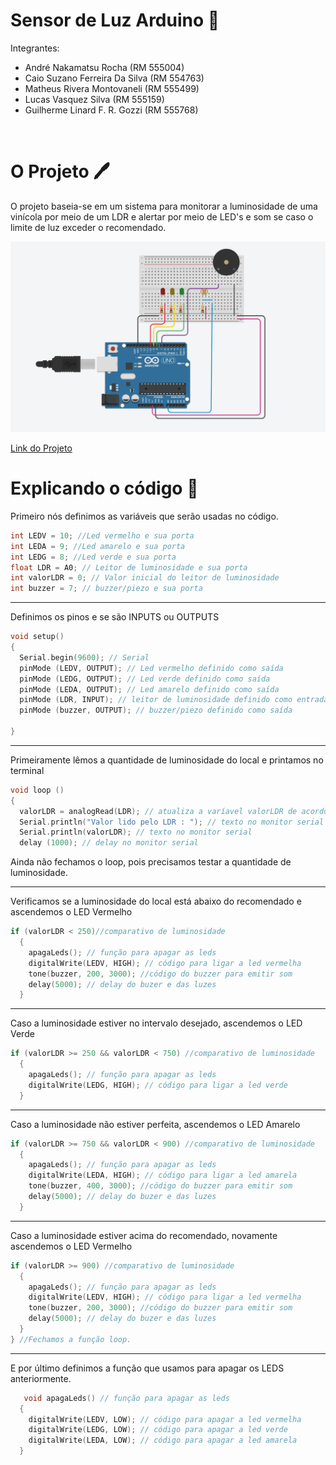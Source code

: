 # Sensor de Luz Arduino 🚨

Integrantes:
<ul>
<li>André Nakamatsu Rocha (RM 555004)</li>
<li>Caio Suzano Ferreira Da Silva (RM 554763)</li>
<li>Matheus Rivera Montovaneli (RM 555499)</li>
<li>Lucas Vasquez Silva (RM 555159)</li>
<li>Guilherme Linard F. R. Gozzi (RM 555768)</li>
</ul>

<br />

# O Projeto 🖊️
O projeto baseia-se em um sistema para monitorar a luminosidade de uma vinícola por meio de um LDR e alertar por meio de LED's e som se caso o limite de luz exceder o recomendado.
<br />

<img src="https://github.com/andrenakarocha/sensor-de-luminosidade-arduino/blob/main/docs/img.png?raw=true">

<a href="https://www.tinkercad.com/things/hqnSv0cleUD-cp-1-sensor-de-luminosidade/editel?sharecode=W6U-sAYscPEdjHpCb9JnqhZcRVCxMQC69G1Xbp4hNTI">Link do Projeto</a>

# Explicando o código 📄

Primeiro nós definimos as variáveis que serão usadas no código.
```C++
int LEDV = 10; //Led vermelho e sua porta 
int LEDA = 9; //Led amarelo e sua porta
int LEDG = 8; //Led verde e sua porta
float LDR = A0; // Leitor de luminosidade e sua porta
int valorLDR = 0; // Valor inicial do leitor de luminosidade
int buzzer = 7; // buzzer/piezo e sua porta
```

<hr />

Definimos os pinos e se são INPUTS ou OUTPUTS
```C++
void setup()
{
  Serial.begin(9600); // Serial
  pinMode (LEDV, OUTPUT); // Led vermelho definido como saída
  pinMode (LEDG, OUTPUT); // Led verde definido como saída
  pinMode (LEDA, OUTPUT); // Led amarelo definido como saída
  pinMode (LDR, INPUT); // leitor de luminosidade definido como entrada
  pinMode (buzzer, OUTPUT); // buzzer/piezo definido como saída

}
```

<hr />

Primeiramente lêmos a quantidade de luminosidade do local e printamos no terminal
```C++
void loop () 
{
  valorLDR = analogRead(LDR); // atualiza a varíavel valorLDR de acordo com a luminosidade
  Serial.println("Valor lido pelo LDR : "); // texto no monitor serial
  Serial.println(valorLDR); // texto no monitor serial 
  delay (1000); // delay no monitor serial
```

Ainda não fechamos o loop, pois precisamos testar a quantidade de luminosidade.

<hr />

Verificamos se a luminosidade do local está abaixo do recomendado e ascendemos o LED Vermelho
```C++
if (valorLDR < 250)//comparativo de luminosidade
  {
    apagaLeds(); // função para apagar as leds
  	digitalWrite(LEDV, HIGH); // código para ligar a led vermelha
    tone(buzzer, 200, 3000); //código do buzzer para emitir som
    delay(5000); // delay do buzer e das luzes
  }
```

<hr />

Caso a luminosidade estiver no intervalo desejado, ascendemos o LED Verde
```C++
if (valorLDR >= 250 && valorLDR < 750) //comparativo de luminosidade
  {
    apagaLeds(); // função para apagar as leds
    digitalWrite(LEDG, HIGH); // código para ligar a led verde
  }
```

<hr />

Caso a luminosidade não estiver perfeita, ascendemos o LED Amarelo
```C++
if (valorLDR >= 750 && valorLDR < 900) //comparativo de luminosidade
  {
  	apagaLeds(); // função para apagar as leds
    digitalWrite(LEDA, HIGH); // código para ligar a led amarela
    tone(buzzer, 400, 3000); //código do buzzer para emitir som
	delay(5000); // delay do buzer e das luzes
  }
```
<hr />

Caso a luminosidade estiver acima do recomendado, novamente ascendemos o LED Vermelho
```C++
if (valorLDR >= 900) //comparativo de luminosidade
  {
    apagaLeds(); // função para apagar as leds
    digitalWrite(LEDV, HIGH); // código para ligar a led vermelha
    tone(buzzer, 200, 3000); //código do buzzer para emitir som
	delay(5000); // delay do buzer e das luzes
  }
} //Fechamos a função loop.
```

<hr />

E por último definimos a função que usamos para apagar os LEDS anteriormente.
```C++ 
   void apagaLeds() // função para apagar as leds
  {
    digitalWrite(LEDV, LOW); // código para apagar a led vermelha
    digitalWrite(LEDG, LOW); // código para apagar a led verde
    digitalWrite(LEDA, LOW); // código para apagar a led amarela
  }
```